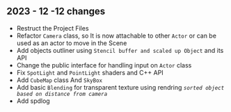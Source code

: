 ## 2023 - 12 -12 changes

 - Restruct the Project Files
 - Refactor `Camera` class, so It is now attachable to other `Actor` or can be used as an actor to move in the Scene
 - Add objects outliner using `Stencil buffer and scaled up Object` and its API
 - Change the public interface for handling input on `Actor` class
 - Fix `SpotLight` and `PointLight` shaders and C++ API
 - Add `CubeMap` class And `SkyBox`
 - Add basic `Blending` for transparent texture using rendring *`sorted object based on distance from camera`*
 - Add spdlog
